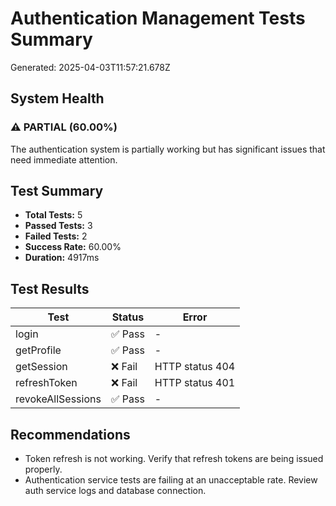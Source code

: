 # Authentication Management Tests Summary

Generated: 2025-04-03T11:57:21.678Z

## System Health

### ⚠️ PARTIAL (60.00%)
The authentication system is partially working but has significant issues that need immediate attention.

## Test Summary

- **Total Tests:** 5
- **Passed Tests:** 3
- **Failed Tests:** 2
- **Success Rate:** 60.00%
- **Duration:** 4917ms

## Test Results

| Test | Status | Error |
|------|--------|-------|
| login | ✅ Pass | - |
| getProfile | ✅ Pass | - |
| getSession | ❌ Fail | HTTP status 404 |
| refreshToken | ❌ Fail | HTTP status 401 |
| revokeAllSessions | ✅ Pass | - |

## Recommendations

- Token refresh is not working. Verify that refresh tokens are being issued properly.
- Authentication service tests are failing at an unacceptable rate. Review auth service logs and database connection.
